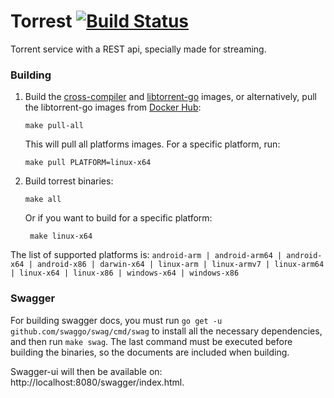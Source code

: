 Torrest [![Build Status](https://travis-ci.org/i96751414/torrest.svg?branch=master)](https://travis-ci.org/i96751414/torrest)
=======

Torrent service with a REST api, specially made for streaming.

### Building
1. Build the [cross-compiler](https://github.com/i96751414/cross-compiler) and [libtorrent-go](https://github.com/i96751414/libtorrent-go) images, or alternatively, pull the libtorrent-go images from [Docker Hub](https://hub.docker.com/r/i96751414/libtorrent-go):

    ```shell script
    make pull-all
    ```
    This will pull all platforms images. For a specific platform, run:
    ```shell script
    make pull PLATFORM=linux-x64
    ```
   
2. Build torrest binaries:

    ```shell script
    make all
    ```
   Or if you want to build for a specific platform:
   ```shell script
    make linux-x64
    ```
   
The list of supported platforms is:
`
android-arm | android-arm64 | android-x64 | android-x86 | darwin-x64 | linux-arm | linux-armv7 | linux-arm64 | linux-x64 | linux-x86 | windows-x64 | windows-x86
`

### Swagger
For building swagger docs, you must run `go get -u github.com/swaggo/swag/cmd/swag` to install all the necessary dependencies, and then run `make swag`.
The last command must be executed before building the binaries, so the documents are included when building.

Swagger-ui will then be available on: http://localhost:8080/swagger/index.html.